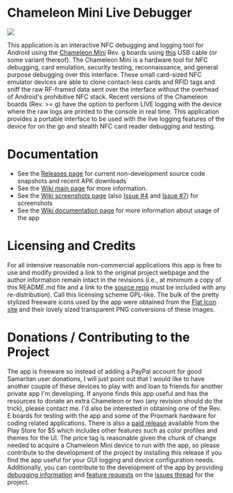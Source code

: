 # Chameleon Mini Live Debugger

![](https://lh3.googleusercontent.com/XYwp2Od4TPSX_yW9zWHsKXW79HiineG_o2ALji9kRCFRdwnfpuw7obGoRwMyTwdqGzY=w300-rw)

This application is an interactive NFC debugging and logging tool for Android using the [Chameleon Mini](https://github.com/emsec/ChameleonMini) Rev. g boards using [this](https://www.amazon.com/gp/product/B00CXAC1ZW/ref=oh_aui_detailpage_o03_s00?ie=UTF8&psc=1) USB cable (or some variant thereof). The Chameleon Mini is a hardware tool for NFC debugging, card emulation, security testing, reconnaissance, and general purpose debugging over this interface. These small card-sized NFC emulator devices are able to clone contact-less cards and RFID tags and sniff the raw RF-framed data sent over the interface without the overhead of Android's prohibitive NFC stack. Recent versions of the Chameleon boards (Rev. >= g) have the option to perform LIVE logging with the device where the raw logs are printed to the console in real time. This application provides a portable interface to be used with the live logging features of the device for on the go and stealth NFC card reader debugging and testing. 
# Documentation

* See the [Releases page](https://github.com/maxieds/ChameleonMiniLiveDebugger/releases) for current non-development source code snapshots and recent APK downloads
* See the [Wiki main page](https://github.com/maxieds/ChameleonMiniLiveDebugger/wiki) for more information.
* See the [Wiki screenshots page](https://github.com/maxieds/ChameleonMiniLiveDebugger/wiki/Screenshots) (also [Issue #4](https://github.com/maxieds/ChameleonMiniLiveDebugger/issues/4) and [Issue #7](https://github.com/maxieds/ChameleonMiniLiveDebugger/issues/7)) for screenshots 
* See the [Wiki documentation page](https://github.com/maxieds/ChameleonMiniLiveDebugger/wiki/Documentation) for more information about usage of the app

# Licensing and Credits

For all intensive reasonable non-commercial applications this app is free to use and modify provided a link to the original project webpage and the author information remain intact in the revisions (i.e., at minimum a copy of this README.md file and a link to the [source repo](https://github.com/maxieds/ChameleonMiniLiveDebugger) must be included with any re-distribution). Call this licensing scheme GPL-like. The bulk of the pretty stylized freeware icons used by the app were obtained from the [Flat Icon site](flaticon.com) and their lovely sized transparent PNG conversions of these images.

# Donations / Contributing to the Project

The app is freeware so instead of adding a PayPal account for good Samaritan user donations, I will just point out that I would like to have another couple of these devices to play with and loan to friends for another private app I'm developing. If anyone finds this app useful and has the resources to donate an extra Chameleon or two (any revision should do the trick), please contact me. I'd also be interested in obtaining one of the Rev. E boards for testing with the app and some of the Proxmark hardware for coding related applications. There is also a [paid release](https://play.google.com/store/apps/details?id=com.maxieds.chameleonminilivedebugger.paid) available from the Play Store for $5 which includes other features such as color profiles and themes for the UI. The price tag is reasonable given the chunk of change needed to acquire a Chameleon Mini device to run with the app, so please contribute to the development of the project by installing this release if you find the app useful for your GUI logging and device configuration needs.
Additionally, you can contribute to the development of the app by providing [debugging information](https://github.com/maxieds/ChameleonMiniLiveDebugger/issues/1) and [feature requests](https://github.com/maxieds/ChameleonMiniLiveDebugger/issues/2) on the [issues thread](https://github.com/maxieds/ChameleonMiniLiveDebugger/issues) for the project. 
